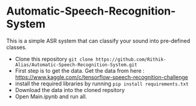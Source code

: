 # Automatic-Speech-Recognition-System
This is a simple ASR system that can classify your sound into pre-defined classes.

* Clone this repository `git clone https://github.com/Rithik-Alias/Automatic-Speech-Recognition-System.git`
* First step is to get the data. Get the data from here : https://www.kaggle.com/c/tensorflow-speech-recognition-challenge
* install the required libraries by running `pip install requirements.txt`
* Download the data into the cloned repsitory
* Open Main.ipynb and run all.
